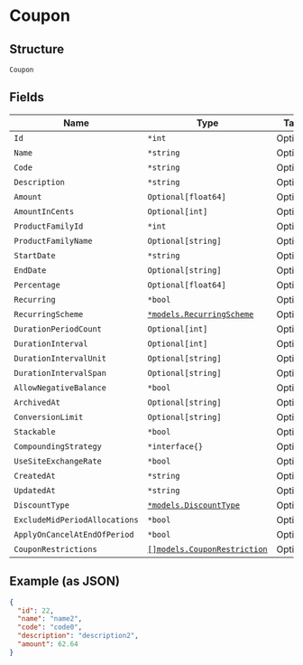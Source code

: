 
# Coupon

## Structure

`Coupon`

## Fields

| Name | Type | Tags | Description |
|  --- | --- | --- | --- |
| `Id` | `*int` | Optional | - |
| `Name` | `*string` | Optional | - |
| `Code` | `*string` | Optional | - |
| `Description` | `*string` | Optional | - |
| `Amount` | `Optional[float64]` | Optional | - |
| `AmountInCents` | `Optional[int]` | Optional | - |
| `ProductFamilyId` | `*int` | Optional | - |
| `ProductFamilyName` | `Optional[string]` | Optional | - |
| `StartDate` | `*string` | Optional | - |
| `EndDate` | `Optional[string]` | Optional | - |
| `Percentage` | `Optional[float64]` | Optional | - |
| `Recurring` | `*bool` | Optional | - |
| `RecurringScheme` | [`*models.RecurringScheme`](../../doc/models/recurring-scheme.md) | Optional | - |
| `DurationPeriodCount` | `Optional[int]` | Optional | - |
| `DurationInterval` | `Optional[int]` | Optional | - |
| `DurationIntervalUnit` | `Optional[string]` | Optional | - |
| `DurationIntervalSpan` | `Optional[string]` | Optional | - |
| `AllowNegativeBalance` | `*bool` | Optional | - |
| `ArchivedAt` | `Optional[string]` | Optional | - |
| `ConversionLimit` | `Optional[string]` | Optional | - |
| `Stackable` | `*bool` | Optional | - |
| `CompoundingStrategy` | `*interface{}` | Optional | - |
| `UseSiteExchangeRate` | `*bool` | Optional | - |
| `CreatedAt` | `*string` | Optional | - |
| `UpdatedAt` | `*string` | Optional | - |
| `DiscountType` | [`*models.DiscountType`](../../doc/models/discount-type.md) | Optional | - |
| `ExcludeMidPeriodAllocations` | `*bool` | Optional | - |
| `ApplyOnCancelAtEndOfPeriod` | `*bool` | Optional | - |
| `CouponRestrictions` | [`[]models.CouponRestriction`](../../doc/models/coupon-restriction.md) | Optional | - |

## Example (as JSON)

```json
{
  "id": 22,
  "name": "name2",
  "code": "code0",
  "description": "description2",
  "amount": 62.64
}
```

